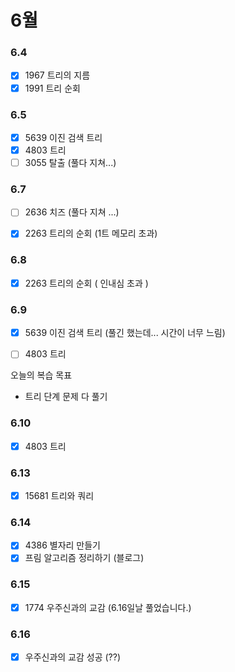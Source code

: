 # 6월

### 6.4
- [x] 1967 트리의 지름
- [x] 1991 트리 순회
### 6.5

- [x] 5639 이진 검색 트리
- [x] 4803 트리
- [ ] 3055 탈출 (풀다 지쳐...)

### 6.7
- [ ] 2636 치즈 (풀다 지쳐 ...)
- [x] 2263 트리의 순회 (1트 메모리 초과)



### 6.8
- [x] 2263 트리의 순회 ( 인내심 초과 )


### 6.9
- [x] 5639 이진 검색 트리 (풀긴 했는데... 시간이 너무 느림)
- [ ] 4803 트리


오늘의 복습 목표
- 트리 단계 문제 다 풀기

### 6.10
 - [x] 4803 트리
 
### 6.13
- [x] 15681 트리와 쿼리

### 6.14
- [x] 4386 별자리 만들기
- [x] 프림 알고리즘 정리하기 (블로그)

### 6.15
- [x] 1774 우주신과의 교감 (6.16일날 풀었습니다.)

### 6.16
- [x] 우주신과의 교감 성공 (??)


 
